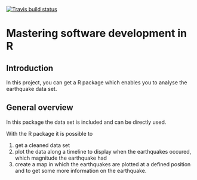 [![Travis build status](https://travis-ci.org/AGrosserHH/earthquake.svg?branch=master)](https://travis-ci.org/AGrosserHH/earthquake)

# Mastering software development in R
## Introduction
In this project, you can get a R package which enables you to analyse the earthquake data set.

## General overview
In this package the data set is included and can be directly used. 

With the R package it is possible to
1) get a cleaned data set
2) plot the data along a timeline to display when the earthquakes occured, which magnitude the earthquake had
3) create a map in which the earthquakes are plotted at a defined position and to get some more information on the earthquake.
